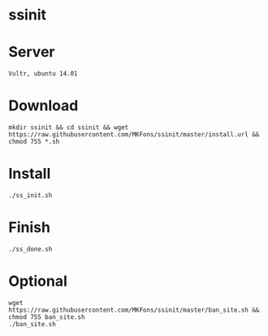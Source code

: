 # ssinit

# Server
```
Vultr, ubuntu 14.01
```

# Download
```
mkdir ssinit && cd ssinit && wget https://raw.githubusercontent.com/MKFons/ssinit/master/install.url && chmod 755 *.sh
```

# Install
```
./ss_init.sh
```

# Finish
```
./ss_done.sh
```

# Optional
```
wget https://raw.githubusercontent.com/MKFons/ssinit/master/ban_site.sh && chmod 755 ban_site.sh
./ban_site.sh
```
